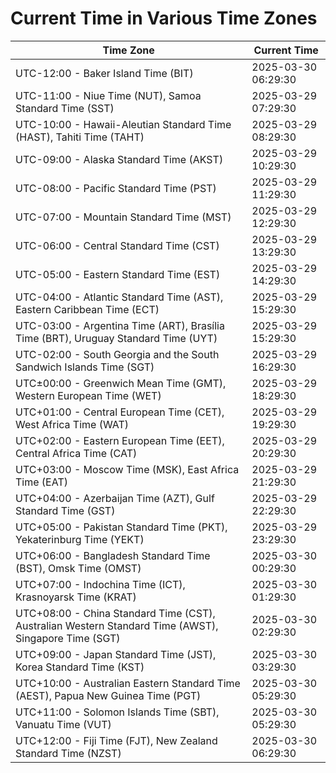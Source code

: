 # Current Time in Various Time Zones

| Time Zone | Current Time |
|-----------|--------------|
| UTC-12:00 - Baker Island Time (BIT) | 2025-03-30 06:29:30 |
| UTC-11:00 - Niue Time (NUT), Samoa Standard Time (SST) | 2025-03-29 07:29:30 |
| UTC-10:00 - Hawaii-Aleutian Standard Time (HAST), Tahiti Time (TAHT) | 2025-03-29 08:29:30 |
| UTC-09:00 - Alaska Standard Time (AKST) | 2025-03-29 10:29:30 |
| UTC-08:00 - Pacific Standard Time (PST) | 2025-03-29 11:29:30 |
| UTC-07:00 - Mountain Standard Time (MST) | 2025-03-29 12:29:30 |
| UTC-06:00 - Central Standard Time (CST) | 2025-03-29 13:29:30 |
| UTC-05:00 - Eastern Standard Time (EST) | 2025-03-29 14:29:30 |
| UTC-04:00 - Atlantic Standard Time (AST), Eastern Caribbean Time (ECT) | 2025-03-29 15:29:30 |
| UTC-03:00 - Argentina Time (ART), Brasília Time (BRT), Uruguay Standard Time (UYT) | 2025-03-29 15:29:30 |
| UTC-02:00 - South Georgia and the South Sandwich Islands Time (SGT) | 2025-03-29 16:29:30 |
| UTC±00:00 - Greenwich Mean Time (GMT), Western European Time (WET) | 2025-03-29 18:29:30 |
| UTC+01:00 - Central European Time (CET), West Africa Time (WAT) | 2025-03-29 19:29:30 |
| UTC+02:00 - Eastern European Time (EET), Central Africa Time (CAT) | 2025-03-29 20:29:30 |
| UTC+03:00 - Moscow Time (MSK), East Africa Time (EAT) | 2025-03-29 21:29:30 |
| UTC+04:00 - Azerbaijan Time (AZT), Gulf Standard Time (GST) | 2025-03-29 22:29:30 |
| UTC+05:00 - Pakistan Standard Time (PKT), Yekaterinburg Time (YEKT) | 2025-03-29 23:29:30 |
| UTC+06:00 - Bangladesh Standard Time (BST), Omsk Time (OMST) | 2025-03-30 00:29:30 |
| UTC+07:00 - Indochina Time (ICT), Krasnoyarsk Time (KRAT) | 2025-03-30 01:29:30 |
| UTC+08:00 - China Standard Time (CST), Australian Western Standard Time (AWST), Singapore Time (SGT) | 2025-03-30 02:29:30 |
| UTC+09:00 - Japan Standard Time (JST), Korea Standard Time (KST) | 2025-03-30 03:29:30 |
| UTC+10:00 - Australian Eastern Standard Time (AEST), Papua New Guinea Time (PGT) | 2025-03-30 05:29:30 |
| UTC+11:00 - Solomon Islands Time (SBT), Vanuatu Time (VUT) | 2025-03-30 05:29:30 |
| UTC+12:00 - Fiji Time (FJT), New Zealand Standard Time (NZST) | 2025-03-30 06:29:30 |
